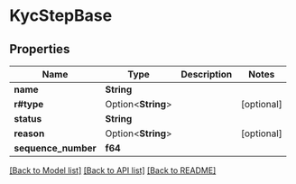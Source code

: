 # KycStepBase

## Properties

Name | Type | Description | Notes
------------ | ------------- | ------------- | -------------
**name** | **String** |  | 
**r#type** | Option<**String**> |  | [optional]
**status** | **String** |  | 
**reason** | Option<**String**> |  | [optional]
**sequence_number** | **f64** |  | 

[[Back to Model list]](../README.md#documentation-for-models) [[Back to API list]](../README.md#documentation-for-api-endpoints) [[Back to README]](../README.md)



